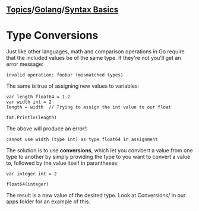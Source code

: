 ## [Topics](../../../topics.md)/[Golang](../index.md)/[Syntax Basics](./index.md)

# Type Conversions

Just like other languages, math and comparison operations in Go require that the included values be of the same type. If they're not you'll get an error message:

```
invalid operation: foobar (mismatched types)
```

The same is true of assigning new values to variables:

```
var length float64 = 1.2
var width int = 2
length = width  // Trying to assign the int value to our float

fmt.Println(length)
```

The above will produce an error!:

```
cannot use width (type int) as type float64 in assignment
```

The solution is to use **conversions**, which let you convbert a value from one type to another by simply providing the type to you want to convert a value to, followed by the value itself in parantheses:

```
var integer int = 2

float64(integer)
```

The result is a new value of the desired type.
Look at Conversions/ in our apps folder for an example of this.


